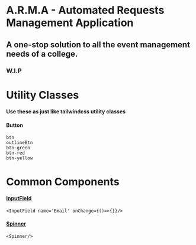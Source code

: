 # A.R.M.A - Automated Requests Management Application
## A one-stop solution to all the event management needs of a college.
### W.I.P

<h1> Utility Classes </h1>
<h4> Use these as just like tailwindcss utility classes </h4>
<h4> Button </h4>

```
btn
outlineBtn
btn-green
btn-red
btn-yellow
```

<h1> Common Components </h1>

[<h4>InputField</h4>](https://github.com/coding-Studiovbit/ARMA/blob/master/client/src/components/InputField/InputField.tsx)

```
<InputField name='Email' onChange={()=>{}}/> 
```  

[<h4>Spinner</h4>](https://github.com/coding-Studiovbit/ARMA/blob/master/client/src/components/Spinner/Spinner.tsx)

```
<Spinner/> 
```  


